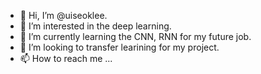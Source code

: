 - 👋 Hi, I’m @uiseoklee.
- 👀 I’m interested in the deep learning.
- 🌱 I’m currently learning the CNN, RNN for my future job.
- 💞️ I’m looking to transfer learining for my project.
- 📫 How to reach me ...

<!---
uiseoklee/uiseoklee is a ✨ special ✨ repository because its `README.md` (this file) appears on your GitHub profile.
You can click the Preview link to take a look at your changes.
--->
